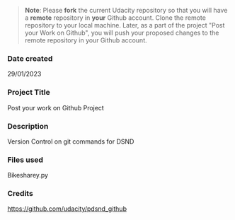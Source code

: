 >**Note**: Please **fork** the current Udacity repository so that you will have a **remote** repository in **your** Github account. Clone the remote repository to your local machine. Later, as a part of the project "Post your Work on Github", you will push your proposed changes to the remote repository in your Github account.

### Date created
29/01/2023

### Project Title
Post your work on Github Project

### Description
Version Control on git commands for DSND 
### Files used
Bikesharey.py

### Credits
https://github.com/udacity/pdsnd_github
